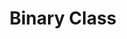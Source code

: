 ---
types: "word"

title: "Binary Class"

categories: ['']

tags: ['Binary', 'Class']

arabic: 'ثنائية الفئات'

arexps: []

enwords: ['Binary Class']

enexps: []

arlexicons: 'ث'

enlexicons: 'B'

authors: ['Ruqayya Roshdy']

translators: ['']

citations: 'تطبيقات الذكاء الاصطناعي في خدمة اللغة العربية'

sources: 'مركز الملك عبدالله بن عبدالعزيز الدولي لخدمة اللغة العربية'

word: "true"

slug: ""
---